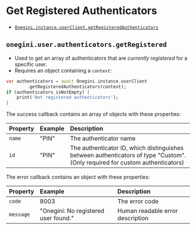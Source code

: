 
# Get Registered Authenticators

- [`Onegini.instance.userClient.getRegisteredAuthenticators`](#Onegini.instance.userClient.getRegisteredAuthenticators)

## `onegini.user.authenticators.getRegistered`

- Used to get an array of authenticators that are *currently registered* for a specific user.
- Requires an object containing a `context`:

```dart
var authenticators = await Onegini.instance.userClient
        .getRegisteredAuthenticators(context);
if (authenticators.isNotEmpty) {
    print('Not registered authenticators');
}
```

The success callback contains an array of objects with these properties:

| Property | Example | Description                                                  |
| :------- | :------ | :----------------------------------------------------------- |
| `name`   | "PIN"   | The authenticator name                                       |
| `id`     | "PIN"   | The authenticator ID, which distinguishes between authenticators of type "Custom". (Only required for custom authenticators) |

The error callback contains an object with these properties:

| Property  | Example                              | Description                      |
| :-------- | :----------------------------------- | :------------------------------- |
| `code`    | 8003                                 | The error code                   |
| `message` | "Onegini: No registered user found." | Human readable error description |

